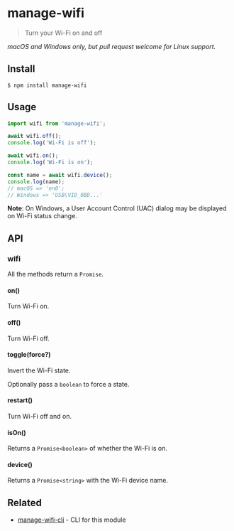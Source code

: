 # manage-wifi

> Turn your Wi-Fi on and off

*macOS and Windows only, but pull request welcome for Linux support.*

## Install

```
$ npm install manage-wifi
```

## Usage

```js
import wifi from 'manage-wifi';

await wifi.off();
console.log('Wi-Fi is off');

await wifi.on();
console.log('Wi-Fi is on');

const name = await wifi.device();
console.log(name);
// macOS => 'en0';
// Windows => 'USB\VID_0BD...'
```

**Note**: On Windows, a User Account Control (UAC) dialog may be displayed on Wi-Fi status change.

## API

### wifi

All the methods return a `Promise`.

#### on()

Turn Wi-Fi on.

#### off()

Turn Wi-Fi off.

#### toggle(force?)

Invert the Wi-Fi state.

Optionally pass a `boolean` to force a state.

#### restart()

Turn Wi-Fi off and on.

#### isOn()

Returns a `Promise<boolean>` of whether the Wi-Fi is on.

#### device()

Returns a `Promise<string>` with the Wi-Fi device name.

## Related

- [manage-wifi-cli](https://github.com/sindresorhus/manage-wifi-cli) - CLI for this module
